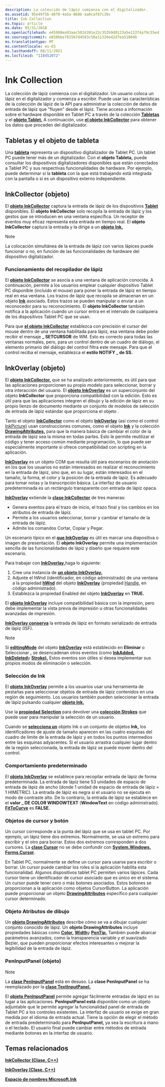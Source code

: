 ```yaml
---
description: La colección de lápiz comienza con el digitalizador.
ms.assetid: 95e49f5b-d6f0-4a5a-868b-aa0caf87c39c
title: Ink Collection
ms.topic: article
ms.date: 05/31/2018
ms.openlocfilehash: e45988ea93aac5016391e22c352b9d0123a5e122f4a79c55e41e06834ed040e0
ms.sourcegitcommit: e858bbe701567d4583c50a11326e42d7ea51804b
ms.translationtype: MT
ms.contentlocale: es-ES
ms.lasthandoff: 08/11/2021
ms.locfileid: "118452072"
---
```

# <a name="ink-collection"></a>Ink Collection

La colección de lápiz comienza con el digitalizador. Un usuario coloca un lápiz en el digitalizador y comienza a escribir. Puede usar las características de la colección de lápiz de la API para administrar la colección de datos de entrada de lápiz que "fluyen" desde el lápiz. Tiene acceso a información sobre el hardware disponible en Tablet PC a través de la colección [**Tabletas**](/windows/desktop/api/msinkaut/nf-msinkaut-iinktablets-item) y el [**objeto Tablet.**](/windows/desktop/api/msinkaut/nn-msinkaut-iinktablet) A continuación, use [**el objeto InkCollector**](inkcollector-class.md) para obtener los datos que proceden del digitalizador.

## <a name="tablets-and-the-tablet-object"></a>Tabletas y el objeto de tableta

Una [**tableta**](/windows/desktop/api/msinkaut/nn-msinkaut-iinktablet) representa un dispositivo digitalizador de Tablet PC. Un tablet PC puede tener más de un digitalizador. Con el **objeto Tableta,** puede consultar los dispositivos digitalizadores disponibles que están conectados a Tablet PC y sus respectivas funcionalidades de hardware. Por ejemplo, puede determinar si la **tableta** con la que está trabajando está integrada con la pantalla o si es un dispositivo externo independiente.

## <a name="inkcollector-object"></a>InkCollector (objeto)

El [**objeto InkCollector**](inkcollector-class.md) captura la entrada de lápiz de los dispositivos [**Tablet**](/windows/desktop/api/msinkaut/nn-msinkaut-iinktablet) disponibles. El **objeto InkCollector** solo recopila la entrada de lápiz y los gestos que se introducen en una ventana específica. Un receptor de eventos muy eficaz representa esta entrada en tiempo real. El **objeto InkCollector** captura la entrada y la dirige a un [**objeto Ink.**](inkdisp-class.md)

> [!Note]  
> La colocación simultánea de la entrada de lápiz con varios lápices puede funcionar o no, en función de las funcionalidades de hardware del dispositivo digitalizador.

 

### <a name="how-the-ink-collector-works"></a>Funcionamiento del recopilador de lápiz

El [**objeto InkCollector**](inkcollector-class.md) se asocia a una ventana de aplicación conocida. A continuación, permite a los usuarios emplear cualquier dispositivo Tablet PC disponible (incluido el mouse) para poner la entrada de lápiz en tiempo real en esa ventana. Los trazos de lápiz que recopila se almacenan en un objeto [**Ink**](inkdisp-class.md) asociado. Estos trazos se pueden manipular o enviar a un reconocedor para su reconocimiento. El **objeto InkCollector** también notifica a la aplicación cuando un cursor entra en el intervalo de cualquiera de los dispositivos Tablet PC que se usan.

Para que [**el objeto InkCollector**](inkcollector-class.md) establezca con precisión el cursor del mouse dentro de una ventana habilitada para lápiz, esa ventana debe poder recibir el mensaje **\_ SETCURSOR** de WM. Esto es correcto para todas las ventanas normales, pero, para un control dentro de un cuadro de diálogo, el elemento primario del diálogo del control filtra este mensaje. Para que el control reciba el mensaje, establezca el **estilo NOTIFY \_ de SS.**

## <a name="inkoverlay-object"></a>InkOverlay (objeto)

El [**objeto InkCollector,**](inkcollector-class.md) que se ha analizado anteriormente, es útil para que las aplicaciones proporcionen su propio modelo para seleccionar, borrar y otra interacción del usuario. El [**objeto InkOverlay**](inkoverlay-class.md) es un superconjunto del objeto **InkCollector** que proporciona compatibilidad con la edición. Esto es útil para que las aplicaciones integren el dibujo y la edición de lápiz en su propio lienzo de documento mediante un conjunto de modelos de selección de entrada de lápiz estándar que proporciona el objeto .

Tanto el objeto [**InkCollector**](inkcollector-class.md) como el objeto [**InkOverlay**](inkoverlay-class.md) (así como el control [InkPicture)](inkpicture-control.md) usan construcciones comunes, como el objeto [**Ink**](inkdisp-class.md) y la colección [**DrawingAttributes,**](inkdrawingattributes-class.md) para que la manera básica de cambiar el color de la entrada de lápiz sea la misma en todas partes. Esto le permite reutilizar el código y tener acceso común mediante programación, lo que puede ser especialmente importante si ofrece compatibilidad con scripting en la aplicación.

[**InkOverlay**](inkoverlay-class.md) es un objeto COM que resulta útil para escenarios de anotación en los que los usuarios no están interesados en realizar el reconocimiento en la entrada de lápiz, sino que, en su lugar, están interesados en el tamaño, la forma, el color y la posición de la entrada de lápiz. Es adecuado para tomar notas y la transcripción básica. La interfaz de usuario predeterminada es un rectángulo transparente con entrada de lápiz opaca.

[**InkOverlay**](inkoverlay-class.md) extiende la [**clase InkCollector**](inkcollector-class.md) de tres maneras:

-   Genera eventos para el trazo de inicio, el trazo final y los cambios en los atributos de entrada de lápiz.
-   Permite a los usuarios seleccionar, borrar y cambiar el tamaño de la entrada de lápiz.
-   Admite los comandos Cortar, Copiar y Pegar.

Un escenario típico en el [**que InkOverlay**](inkoverlay-class.md) es útil es marcar una diapositiva o imagen de presentación. El **objeto InkOverlay** permite una implementación sencilla de las funcionalidades de lápiz y diseño que requiere este escenario.

Para trabajar con [**InkOverlay,**](inkoverlay-class.md)haga lo siguiente:

1.  Cree una instancia de [**un objeto InkOverlay.**](inkoverlay-class.md)
2.  Adjunte el hWnd (identificador, en código administrado) de una ventana a la propiedad [**hWnd**](/windows/desktop/api/msinkaut/nf-msinkaut-iinkoverlay-get_hwnd) del objeto [**InkOverlay**](inkoverlay-class.md) (propiedad [Handle,](/previous-versions/ms582171(v=vs.100)) en código administrado).
3.  Establezca la propiedad Enabled [](/windows/desktop/api/msinkaut/nf-msinkaut-iinkoverlay-get_enabled) del objeto [**InkOverlay**](inkoverlay-class.md) en **TRUE.**

El [**objeto InkOverlay**](inkoverlay-class.md) incluye compatibilidad básica con la impresión, pero debe implementar la vista previa de impresión u otras funcionalidades avanzadas de impresión.

[**InkOverlay conserva**](inkoverlay-class.md) la entrada de lápiz en formato serializado de entrada de lápiz (ISF).

> [!Note]  
> Si [**editingMode**](/windows/desktop/api/msinkaut/nf-msinkaut-iinkoverlay-get_editingmode) del objeto [**InkOverlay**](inkoverlay-class.md) está establecido en **Eliminar** o Seleccionar **,** se desencadenan otros eventos (como [**InkAdded,**](inkdisp-inkadded.md) [**InkDeleted**](inkdisp-inkdeleted.md)y [**Stroke).**](inkoverlay-stroke.md) Estos eventos son útiles si desea implementar sus propios modos de eliminación o selección.

 

### <a name="selecting-ink"></a>Selección de Ink

El [**objeto InkOverlay**](inkoverlay-class.md) permite a los usuarios usar una herramienta de pestañas para seleccionar objetos de entrada de lápiz contenidos en una región de seguimiento. Los usuarios también pueden seleccionar la entrada de lápiz pulsando cualquier [**objeto Ink.**](inkdisp-class.md)

Use la [**propiedad Selection**](/windows/desktop/api/msinkaut/nf-msinkaut-iinkoverlay-get_selection) para devolver una [**colección Strokes**](/previous-versions/windows/desktop/legacy/ms703293(v=vs.85)) que puede usar para manipular la selección de un usuario.

Cuando se [**selecciona un**](inkdisp-class.md) objeto Ink o un conjunto de objetos **Ink,** los identificadores de ajuste de tamaño aparecen en las cuatro esquinas del cuadro de límite de la entrada de lápiz y en todos los puntos intermedios entre las esquinas adyacentes. Si el usuario arrastra cualquier lugar dentro de la región seleccionada, la entrada de lápiz se puede mover dentro del control.

### <a name="default-behavior"></a>Comportamiento predeterminado

El [**objeto InkOverlay**](inkoverlay-class.md) se establece para recopilar entrada de lápiz de forma predeterminada. La entrada de lápiz tiene 53 unidades de espacio de entrada de lápiz de ancho (donde 1 unidad de espacio de entrada de lápiz = 1 HIMETRIC). La entrada de lápiz es negra si el usuario no se ejecuta en modo de contraste alto. De lo contrario, la entrada de lápiz se establece en el **valor \_ DE COLOR WINDOWTEXT** (**WindowText** en código administrado). [**FitToCurve**](/windows/desktop/api/msinkaut/nf-msinkaut-iinkdrawingattributes-get_fittocurve) es **FALSE.**

### <a name="cursor-and-button-objects"></a>Objetos de cursor y botón

Un cursor corresponde a la punta del lápiz que se usa en tablet PC. Por ejemplo, un lápiz tiene dos extremos. Normalmente, se usa un extremo para escribir y el otro para borrar. Estos dos extremos corresponden a dos cursores. La [**clase Cursor**](/windows/desktop/api/msinkaut/nn-msinkaut-iinkcursor) no se debe confundir con [**System.Windows. Forms.Cursor**](/dotnet/api/system.windows.forms.cursor?view=netcore-3.1).

En Tablet PC, normalmente se define un cursor para usarse para escribir o borrar. Un cursor puede cambiar los roles si la aplicación habilita esta funcionalidad. Algunos dispositivos tablet PC permiten varios lápices. Cada cursor tiene un identificador de cursor asociado que es único en el sistema. Un cursor puede tener cero o más botones asociados. Estos botones se proporcionan a la aplicación como objetos CursorButton. La aplicación puede proporcionar un objeto [**DrawingAttributes**](inkdrawingattributes-class.md) específico para cualquier cursor determinado.

### <a name="drawing-attributes-object"></a>Objeto Atributos de dibujo

Un [**objeto DrawingAttributes**](inkdrawingattributes-class.md) describe cómo se va a dibujar cualquier conjunto conocido de lápiz. Un **objeto DrawingAttributes** incluye propiedades básicas como [**Color,**](/windows/desktop/api/msinkaut/nf-msinkaut-iinkdrawingattributes-get_color) [**Width**](/windows/desktop/api/msinkaut/nf-msinkaut-iinkdrawingattributes-get_width)y [**PenTip.**](/windows/desktop/api/msinkaut/nf-msinkaut-iinkdrawingattributes-get_pentip) También puede abarcar parámetros avanzados, como la transparencia variable y el suavizado Bezier, que pueden proporcionar efectos interesantes o mejorar la legibilidad de la entrada de lápiz.

### <a name="peninputpanel-object"></a>PenInputPanel (objeto)

> [!Note]  
> La [**clase PenInputPanel**](peninputpanel-class.md) está en desuso. La **clase PenInputPanel** se ha reemplazado por la [**clase TextInputPanel.**](/windows/desktop/api/peninputpanel/nn-peninputpanel-itextinputpanel)

 

El [**objeto PenInputPanel**](peninputpanel-class.md) permite agregar fácilmente entradas de lápiz en su lugar a las aplicaciones. **PenInputPanel está** disponible como un objeto adjuntable que le permite agregar la funcionalidad panel de entrada de Tablet PC a los controles existentes. La interfaz de usuario se exige en gran medida por el idioma de entrada actual. Tiene la opción de elegir el método de entrada predeterminado para **PenInputPanel,** ya sea la escritura a mano o el teclado. El usuario final puede cambiar entre métodos de entrada mediante botones en la interfaz de usuario.

## <a name="related-topics"></a>Temas relacionados

<dl> <dt>

[**InkCollector (Clase, C++)**](inkcollector-class.md)
</dt> <dt>

[**InkOverlay (Clase, C++)**](inkoverlay-class.md)
</dt> <dt>

[**Espacio de nombres Microsoft.Ink**](/previous-versions/dotnet/netframework-3.5/ms581553(v=vs.90))
</dt> </dl>

 

 
